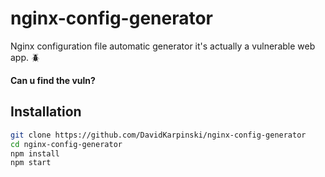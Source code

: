 # nginx-config-generator
Nginx configuration file automatic generator it's actually a vulnerable web app. 🪲

**Can u find the vuln?**

## Installation

```bash
git clone https://github.com/DavidKarpinski/nginx-config-generator
cd nginx-config-generator
npm install
npm start
```
